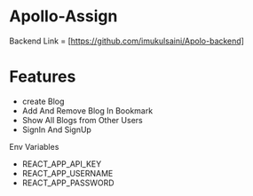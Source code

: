 

# Apollo-Assign

Backend Link = [https://github.com/imukulsaini/Apolo-backend] 

# Features
* create Blog
* Add And Remove Blog In Bookmark
* Show All Blogs from Other Users
* SignIn And SignUp 


Env Variables

* REACT_APP_API_KEY
* REACT_APP_USERNAME
* REACT_APP_PASSWORD
